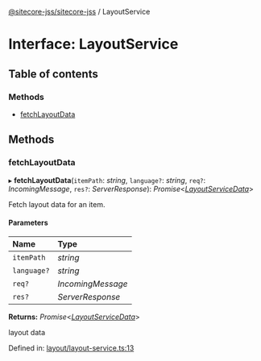 [@sitecore-jss/sitecore-jss](../README.md) / LayoutService

# Interface: LayoutService

## Table of contents

### Methods

- [fetchLayoutData](layoutservice.md#fetchlayoutdata)

## Methods

### fetchLayoutData

▸ **fetchLayoutData**(`itemPath`: *string*, `language?`: *string*, `req?`: *IncomingMessage*, `res?`: *ServerResponse*): *Promise*<[*LayoutServiceData*](layoutservicedata.md)\>

Fetch layout data for an item.

#### Parameters

| Name | Type |
| :------ | :------ |
| `itemPath` | *string* |
| `language?` | *string* |
| `req?` | *IncomingMessage* |
| `res?` | *ServerResponse* |

**Returns:** *Promise*<[*LayoutServiceData*](layoutservicedata.md)\>

layout data

Defined in: [layout/layout-service.ts:13](https://github.com/Sitecore/jss/blob/0a475c74/packages/sitecore-jss/src/layout/layout-service.ts#L13)
